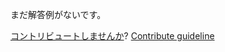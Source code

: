 
まだ解答例がないです。

[コントリビュートしませんか](https://github.com/BFEdev/BFE.dev-solutions/blob/main/question/explain-the-differences-between-amd-commonjs-and-es-modules_ja.md)?  [Contribute guideline](https://github.com/BFEdev/BFE.dev-solutions#how-to-contribute)
